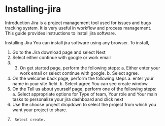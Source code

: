 # Installing-jira
Introduction
Jira is a project management tool used for issues and bugs tracking system. It is very useful in workflow and process management. This guide provides instructions to install jira software.


Installing Jira
You can install jira software using any browser.
To install,
1.	Go to the Jira download page and select Next
2.	Select either continue with google or work email
3.	3.	On get started page, perform the following steps:
a.	Either enter your work email or select continue with google.
b.	Select agree.
4.	On the welcome back page, perform the following steps
a.	  enter your name in your site field.
b.	Select agree
You can see create window
5.	On the Tell us about yourself page, perform one of the following steps:
a.	Select appropriate options for Type of team, Your role and Your main tasks to personalize your jira dashboard and click next
6.	Use the choose project dropdown to select the project from which you want your project to share.
7.		Select create. 
